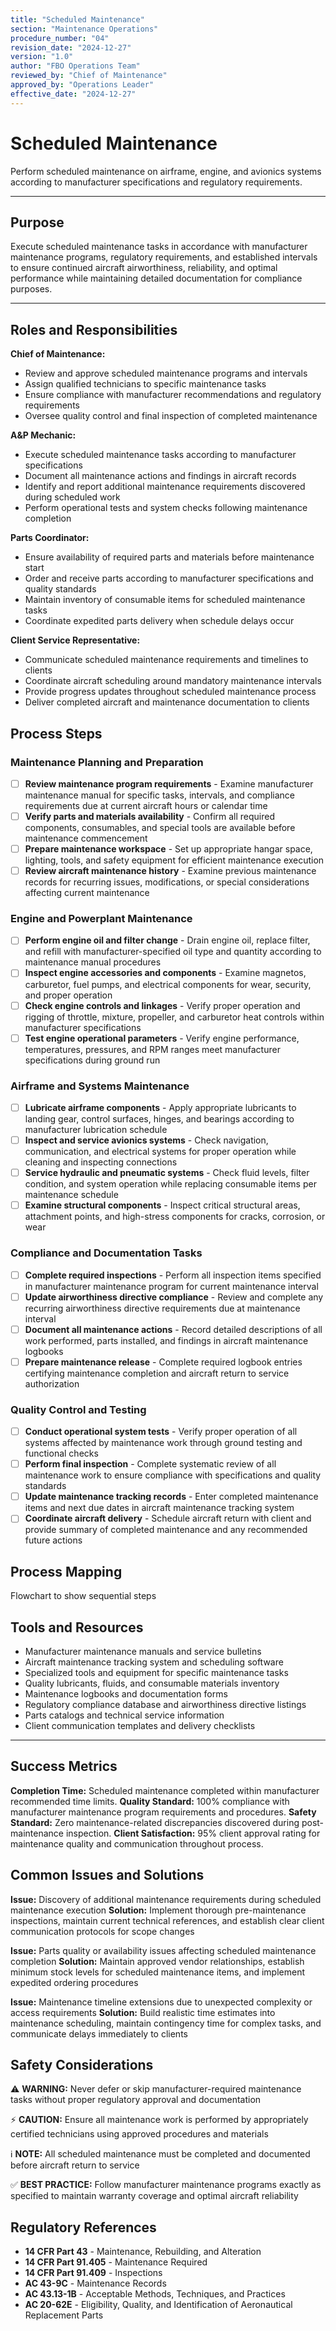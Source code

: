 ```yaml
---
title: "Scheduled Maintenance"
section: "Maintenance Operations"
procedure_number: "04"
revision_date: "2024-12-27"
version: "1.0"
author: "FBO Operations Team"
reviewed_by: "Chief of Maintenance"
approved_by: "Operations Leader"
effective_date: "2024-12-27"
---
```


# Scheduled Maintenance

Perform scheduled maintenance on airframe, engine, and avionics systems according to manufacturer specifications and regulatory requirements.

_____________________________________________________________________________________________

## Purpose

Execute scheduled maintenance tasks in accordance with manufacturer maintenance programs, regulatory requirements, and established intervals to ensure continued aircraft airworthiness, reliability, and optimal performance while maintaining detailed documentation for compliance purposes.

_____________________________________________________________________________________________

## Roles and Responsibilities

**Chief of Maintenance:**

- Review and approve scheduled maintenance programs and intervals
- Assign qualified technicians to specific maintenance tasks
- Ensure compliance with manufacturer recommendations and regulatory requirements
- Oversee quality control and final inspection of completed maintenance

**A&P Mechanic:**

- Execute scheduled maintenance tasks according to manufacturer specifications
- Document all maintenance actions and findings in aircraft records
- Identify and report additional maintenance requirements discovered during scheduled work
- Perform operational tests and system checks following maintenance completion

**Parts Coordinator:**

- Ensure availability of required parts and materials before maintenance start
- Order and receive parts according to manufacturer specifications and quality standards
- Maintain inventory of consumable items for scheduled maintenance tasks
- Coordinate expedited parts delivery when schedule delays occur

**Client Service Representative:**

- Communicate scheduled maintenance requirements and timelines to clients
- Coordinate aircraft scheduling around mandatory maintenance intervals
- Provide progress updates throughout scheduled maintenance process
- Deliver completed aircraft and maintenance documentation to clients

## Process Steps

### Maintenance Planning and Preparation

- [ ] **Review maintenance program requirements** - Examine manufacturer maintenance manual for specific tasks, intervals, and compliance requirements due at current aircraft hours or calendar time
- [ ] **Verify parts and materials availability** - Confirm all required components, consumables, and special tools are available before maintenance commencement
- [ ] **Prepare maintenance workspace** - Set up appropriate hangar space, lighting, tools, and safety equipment for efficient maintenance execution
- [ ] **Review aircraft maintenance history** - Examine previous maintenance records for recurring issues, modifications, or special considerations affecting current maintenance

### Engine and Powerplant Maintenance

- [ ] **Perform engine oil and filter change** - Drain engine oil, replace filter, and refill with manufacturer-specified oil type and quantity according to maintenance manual procedures
- [ ] **Inspect engine accessories and components** - Examine magnetos, carburetor, fuel pumps, and electrical components for wear, security, and proper operation
- [ ] **Check engine controls and linkages** - Verify proper operation and rigging of throttle, mixture, propeller, and carburetor heat controls within manufacturer specifications
- [ ] **Test engine operational parameters** - Verify engine performance, temperatures, pressures, and RPM ranges meet manufacturer specifications during ground run

### Airframe and Systems Maintenance

- [ ] **Lubricate airframe components** - Apply appropriate lubricants to landing gear, control surfaces, hinges, and bearings according to manufacturer lubrication schedule
- [ ] **Inspect and service avionics systems** - Check navigation, communication, and electrical systems for proper operation while cleaning and inspecting connections
- [ ] **Service hydraulic and pneumatic systems** - Check fluid levels, filter condition, and system operation while replacing consumable items per maintenance schedule
- [ ] **Examine structural components** - Inspect critical structural areas, attachment points, and high-stress components for cracks, corrosion, or wear

### Compliance and Documentation Tasks

- [ ] **Complete required inspections** - Perform all inspection items specified in manufacturer maintenance program for current maintenance interval
- [ ] **Update airworthiness directive compliance** - Review and complete any recurring airworthiness directive requirements due at maintenance interval
- [ ] **Document all maintenance actions** - Record detailed descriptions of all work performed, parts installed, and findings in aircraft maintenance logbooks
- [ ] **Prepare maintenance release** - Complete required logbook entries certifying maintenance completion and aircraft return to service authorization

### Quality Control and Testing

- [ ] **Conduct operational system tests** - Verify proper operation of all systems affected by maintenance work through ground testing and functional checks
- [ ] **Perform final inspection** - Complete systematic review of all maintenance work to ensure compliance with specifications and quality standards
- [ ] **Update maintenance tracking records** - Enter completed maintenance items and next due dates in aircraft maintenance tracking system
- [ ] **Coordinate aircraft delivery** - Schedule aircraft return with client and provide summary of completed maintenance and any recommended future actions

## Process Mapping

Flowchart to show sequential steps

## Tools and Resources

- Manufacturer maintenance manuals and service bulletins
- Aircraft maintenance tracking system and scheduling software
- Specialized tools and equipment for specific maintenance tasks
- Quality lubricants, fluids, and consumable materials inventory
- Maintenance logbooks and documentation forms
- Regulatory compliance database and airworthiness directive listings
- Parts catalogs and technical service information
- Client communication templates and delivery checklists

_____________________________________________________________________________________________

## Success Metrics

**Completion Time:** Scheduled maintenance completed within manufacturer recommended time limits.
**Quality Standard:** 100% compliance with manufacturer maintenance program requirements and procedures.
**Safety Standard:** Zero maintenance-related discrepancies discovered during post-maintenance inspection.
**Client Satisfaction:** 95% client approval rating for maintenance quality and communication throughout process.

## Common Issues and Solutions

**Issue:** Discovery of additional maintenance requirements during scheduled maintenance execution
**Solution:** Implement thorough pre-maintenance inspections, maintain current technical references, and establish clear client communication protocols for scope changes

**Issue:** Parts quality or availability issues affecting scheduled maintenance completion
**Solution:** Maintain approved vendor relationships, establish minimum stock levels for scheduled maintenance items, and implement expedited ordering procedures

**Issue:** Maintenance timeline extensions due to unexpected complexity or access requirements
**Solution:** Build realistic time estimates into maintenance scheduling, maintain contingency time for complex tasks, and communicate delays immediately to clients

## Safety Considerations

⚠️ **WARNING:** Never defer or skip manufacturer-required maintenance tasks without proper regulatory approval and documentation

⚡ **CAUTION:** Ensure all maintenance work is performed by appropriately certified technicians using approved procedures and materials

ℹ️ **NOTE:** All scheduled maintenance must be completed and documented before aircraft return to service

✅ **BEST PRACTICE:** Follow manufacturer maintenance programs exactly as specified to maintain warranty coverage and optimal aircraft reliability

## Regulatory References

- **14 CFR Part 43** - Maintenance, Rebuilding, and Alteration
- **14 CFR Part 91.405** - Maintenance Required
- **14 CFR Part 91.409** - Inspections
- **AC 43-9C** - Maintenance Records
- **AC 43.13-1B** - Acceptable Methods, Techniques, and Practices
- **AC 20-62E** - Eligibility, Quality, and Identification of Aeronautical Replacement Parts
